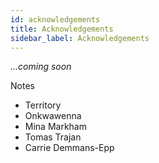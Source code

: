 ```yaml
---
id: acknowledgements
title: Acknowledgements
sidebar_label: Acknowledgements
---
```


*...coming soon*

Notes
- Territory
- Onkwawenna
- Mina Markham
- Tomas Trajan
- Carrie Demmans-Epp